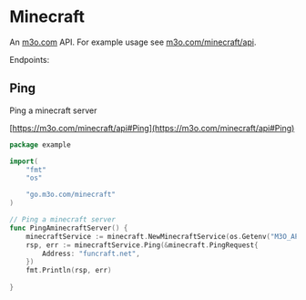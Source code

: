 # Minecraft

An [m3o.com](https://m3o.com) API. For example usage see [m3o.com/minecraft/api](https://m3o.com/minecraft/api).

Endpoints:

## Ping

Ping a minecraft server


[https://m3o.com/minecraft/api#Ping](https://m3o.com/minecraft/api#Ping)

```go
package example

import(
	"fmt"
	"os"

	"go.m3o.com/minecraft"
)

// Ping a minecraft server
func PingAminecraftServer() {
	minecraftService := minecraft.NewMinecraftService(os.Getenv("M3O_API_TOKEN"))
	rsp, err := minecraftService.Ping(&minecraft.PingRequest{
		Address: "funcraft.net",
	})
	fmt.Println(rsp, err)
	
}
```
